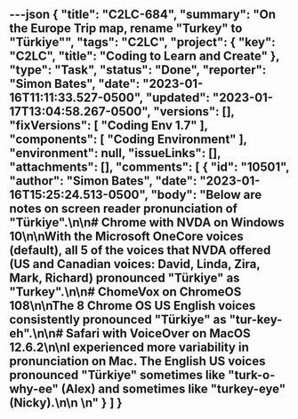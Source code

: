 ---json
{
  "title": "C2LC-684",
  "summary": "On the Europe Trip map, rename \"Turkey\" to \"Türkiye\"",
  "tags": "C2LC",
  "project": {
    "key": "C2LC",
    "title": "Coding to Learn and Create"
  },
  "type": "Task",
  "status": "Done",
  "reporter": "Simon Bates",
  "date": "2023-01-16T11:11:33.527-0500",
  "updated": "2023-01-17T13:04:58.267-0500",
  "versions": [],
  "fixVersions": [
    "Coding Env 1.7"
  ],
  "components": [
    "Coding Environment"
  ],
  "environment": null,
  "issueLinks": [],
  "attachments": [],
  "comments": [
    {
      "id": "10501",
      "author": "Simon Bates",
      "date": "2023-01-16T15:25:24.513-0500",
      "body": "Below are notes on screen reader pronunciation of \"Türkiye\".\n\n# Chrome with NVDA on Windows 10\n\nWith the Microsoft OneCore voices (default), all 5 of the voices that NVDA offered (US and Canadian voices: David, Linda, Zira, Mark, Richard) pronounced \"Türkiye\" as \"Turkey\".\n\n# ChomeVox on ChromeOS 108\n\nThe 8 Chrome OS US English voices consistently pronounced \"Türkiye\" as \"tur-key-eh\".\n\n# Safari with VoiceOver on MacOS 12.6.2\n\nI experienced more variability in pronunciation on Mac. The English US voices pronounced \"Türkiye\" sometimes like \"turk-o-why-ee\" (Alex) and sometimes like \"turkey-eye\" (Nicky).\n\n \n"
    }
  ]
}
---

        